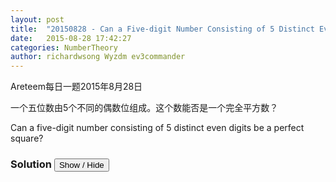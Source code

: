 ```yaml
---
layout: post
title:  "20150828 - Can a Five-digit Number Consisting of 5 Distinct Even Digits be a Perfect Square? **"
date:   2015-08-28 17:42:27
categories: NumberTheory
author: richardwsong Wyzdm ev3commander
---
```

Areteem每日一题2015年8月28日
<br>
<problem>
<p>	
一个五位数由5个不同的偶数位组成。这个数能否是一个完全平方数？
</P>
<p>
Can a five-digit number consisting of 5 distinct even digits be a perfect square?
</p>
</problem>



### Solution <button>Show / Hide</button>


<solution>


</solution>

